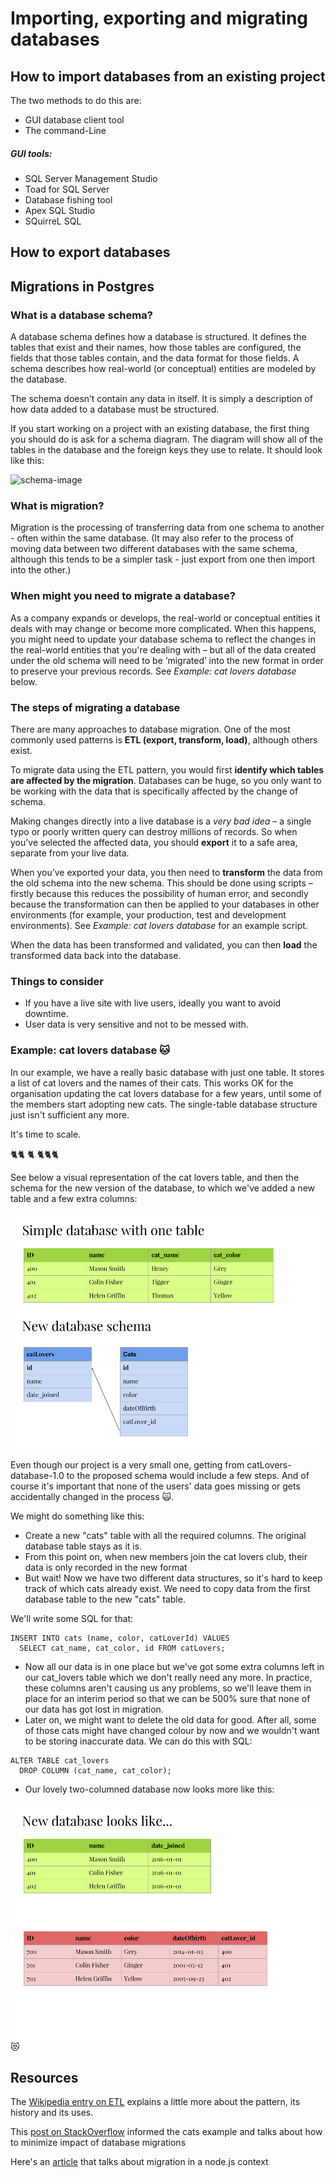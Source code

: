 # Importing, exporting and migrating databases

## How to import databases from an existing project

The two methods to do this are:
- GUI database client tool
- The command-Line

##### GUI tools:
- SQL Server Management Studio
- Toad for SQL Server
- Database fishing tool
- Apex SQL Studio
- SQuirreL SQL

## How to export databases

## Migrations in Postgres

### What is a database schema?

A database schema defines how a database is structured. It defines the tables that exist and their names, how those tables are configured, the fields that those tables contain, and the data format for those fields. A schema describes how real-world (or conceptual) entities are modeled by the database.

The schema doesn’t contain any data in itself. It is simply a description of how data added to a database must be structured.

If you start working on a project with an existing database, the first thing you should do is ask for a schema diagram. The diagram will show all of the tables in the database and the foreign keys they use to relate. It should look like this:

![schema-image](http://www.codeproject.com/KB/database/UnitTestDbAppsWithNDbUnit/NDbUnitXPath.jpg)

### What is migration?

Migration is the processing of transferring data from one schema to another - often within the same database. (It may also refer to the process of moving data between two different databases with the same schema, although this tends to be a simpler task - just export from one then import into the other.)

### When might you need to migrate a database?

As a company expands or develops, the real-world or conceptual entities it deals with may change or become more complicated. When this happens, you might need to update your database schema to reflect the changes in the real-world entities that you're dealing with – but all of the data created under the old schema will need to be ‘migrated’ into the new format in order to preserve your previous records. See _Example: cat lovers database_ below.

### The steps of migrating a database

There are many approaches to database migration. One of the most commonly used patterns is __ETL (export, transform, load)__, although others exist.

To migrate data using the ETL pattern, you would first __identify which tables are affected by the migration__. Databases can be huge, so you only want to be working with the data that is specifically affected by the change of schema.

Making changes directly into a live database is a _very bad idea_ – a single typo or poorly written query can destroy millions of records. So when you’ve selected the affected data, you should __export__ it to a safe area, separate from your live data.

When you’ve exported your data, you then need to __transform__ the data from the old schema into the new schema. This should be done using scripts – firstly because this reduces the possibility of human error, and secondly because the transformation can then be applied to your databases in other environments (for example, your production, test and development environments). See _Example: cat lovers database_ for an example script.

When the data has been transformed and validated, you can then __load__ the transformed data back into the database.    

### Things to consider

- If you have a live site with live users, ideally you want to avoid downtime.
- User data is very sensitive and not to be messed with.

### Example: cat lovers database 🐱

In our example, we have a really basic database with just one table. It stores a list of cat lovers and the names of their cats. This works OK for the organisation updating the cat lovers database for a few years, until some of the members start adopting new cats. The single-table database structure just isn't sufficient any more.

It's time to scale.

🐈🐈 🐈 🐈🐈🐈

See below a visual representation of the cat lovers table, and then the schema for the new version of the database, to which we've added a new table and a few extra columns:

![image-1](./images/Database_schema1.png)

Even though our project is a very small one, getting from catLovers-database-1.0 to the proposed schema would include a few steps. And of course it's important that none of the users' data goes missing or gets accidentally changed in the process 🙀.

We might do something like this:

- Create a new "cats" table with all the required columns. The original database table stays as it is.
- From this point on, when new members join the cat lovers club, their data is only recorded in the new format
- But wait! Now we have two different data structures, so it's hard to keep track of which cats already exist. We need to copy data from the first database table to the new "cats" table.

We'll write some SQL for that:

```
INSERT INTO cats (name, color, catLoverId) VALUES
  SELECT cat_name, cat_color, id FROM catLovers;
```
- Now all our data is in one place but we've got some extra columns left in our cat_lovers table which we don't really need any more. In practice, these columns aren't causing us any problems, so we'll leave them in place for an interim period so that we can be 500% sure that none of our data has got lost in migration.
- Later on, we might want to delete the old data for good. After all, some of those cats might have changed colour by now and we wouldn't want to be storing inaccurate data. We can do this with SQL:

```
ALTER TABLE cat_lovers
  DROP COLUMN (cat_name, cat_color);
```

- Our lovely two-columned database now looks more like this:

![image_2](./images/Database_schema2.png)
😻

## Resources

The [Wikipedia entry on ETL](https://en.wikipedia.org/wiki/Extract,_transform,_load) explains a little more about the pattern, its history and its uses.

This [post on StackOverflow](http://dba.stackexchange.com/questions/10913/best-practices-for-schema-changes-and-data-migrations-to-a-live-database-without) informed the cats example and talks about how to minimize impact of database migrations

Here's an [article](https://kostasbariotis.com/data-migration-with-nodejs/) that talks about migration in a node.js context

